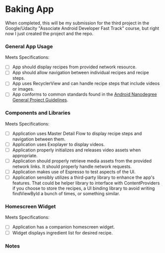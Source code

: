 # Baking App
When completed, this will be my submission for the third project in the Google/Udacity "Associate Android Developer Fast Track" course, but right now I just created the project and the repo.

### General App Usage
Meets Specifications:

* [ ] App should display recipes from provided network resource.
* [ ] App should allow navigation between individual recipes and recipe steps.
* [ ] App uses RecyclerView and can handle recipe steps that include videos or images.
* [ ] App conforms to common standards found in the [Android Nanodegree General Project Guidelines](http://udacity.github.io/android-nanodegree-guidelines/core.html).

### Components and Libraries
Meets Specifications:

* [ ] Application uses Master Detail Flow to display recipe steps and navigation between them.
* [ ] Application uses Exoplayer to display videos.
* [ ] Application properly initializes and releases video assets when appropriate.
* [ ] Application should properly retrieve media assets from the provided network links. It should properly handle network requests.
* [ ] Application makes use of Espresso to test aspects of the UI.
* [ ] Application sensibly utilizes a third-party library to enhance the app's features. That could be helper library to interface with ContentProviders if you choose to store the recipes, a UI binding library to avoid writing findViewById a bunch of times, or something similar.

### Homescreen Widget
Meets Specifications:

* [ ] Application has a companion homescreen widget.
* [ ] Widget displays ingredient list for desired recipe.

### Notes
